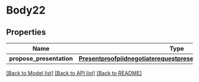 # Body22

## Properties
Name | Type | Description | Notes
------------ | ------------- | ------------- | -------------
**propose_presentation** | [**PresentproofpiidnegotiaterequestpresentationProposePresentation**](PresentproofpiidnegotiaterequestpresentationProposePresentation.md) |  | 

[[Back to Model list]](../README.md#documentation-for-models) [[Back to API list]](../README.md#documentation-for-api-endpoints) [[Back to README]](../README.md)


